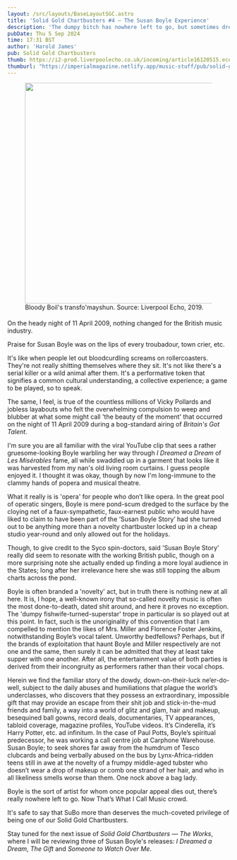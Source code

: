 ```yaml
---
layout: /src/layouts/BaseLayoutSGC.astro
title: 'Solid Gold Chartbusters #4 — The Susan Boyle Experience'
description: 'The dumpy bitch has nowhere left to go, but sometimes dreadfulness en masse can have an adverse effect.'
pubDate: Thu 5 Sep 2024
time: 17:31 BST
author: 'Harold James'
pub: Solid Gold Chartbusters
thumb: https://i2-prod.liverpoolecho.co.uk/incoming/article16120515.ece/ALTERNATES/s1200/0_BeFunky-collage-1.jpg
thumburl: "https://imperialmagazine.netlify.app/music-stuff/pub/solid-gold-chartbusters/"
---
```

<figure>
<img src="https://i2-prod.liverpoolecho.co.uk/incoming/article16120515.ece/ALTERNATES/s1200/0_BeFunky-collage-1.jpg" style="width:500px;height:auto;" class="center">
<figcaption>Bloody Boil's transfo'mayshun. Source: Liverpool Echo, 2019.</figcaption>
</figure>
<p style="padding-top:5px;">On the heady night of 11 April 2009, nothing changed for the British music industry.</p>

Praise for Susan Boyle was on the lips of every troubadour, town crier, etc.

It's like when people let out bloodcurdling screams on rollercoasters. They're not really shitting themselves where they sit. It's not like there's a serial killer or a wild animal after them. It's a performative token that signifies a common cultural understanding, a collective experience; a game to be played, so to speak.

The same, I feel, is true of the countless millions of Vicky Pollards and jobless layabouts who felt the overwhelming compulsion to weep and blubber at what some might call 'the beauty of the moment' that occurred on the night of 11 April 2009 during a bog-standard airing of <i>Britain's Got Talent</i>.

I'm sure you are all familiar with the viral YouTube clip that sees a rather gruesome-looking Boyle warbling her way through <i>I Dreamed a Dream</i> of <i>Les Misérables</i> fame, all while swaddled up in a garment that looks like it was harvested from my nan's old living room curtains. I guess people enjoyed it. I thought it was okay, though by now I'm long-immune to the clammy hands of popera and musical theatre.

What it really is is 'opera' for people who don’t like opera. In the great pool of operatic singers, Boyle is mere pond-scum dredged to the surface by the cloying net of a faux-sympathetic, faux-earnest public who would have liked to claim to have been part of the ‘Susan Boyle Story’ had she turned out to be anything more than a novelty chartbuster locked up in a cheap studio year-round and only allowed out for the holidays.

Though, to give credit to the Syco spin-doctors, said 'Susan Boyle Story' really did seem to resonate with the working British public, though on a more surprising note she actually ended up finding a more loyal audience in the States; long after her irrelevance here she was still topping the album charts across the pond.

Boyle is often branded a 'novelty' act, but in truth there is nothing new at all here. It is, I hope, a well-known irony that so-called novelty music is often the most done-to-death, dated shit around, and here it proves no exception. The 'dumpy fishwife-turned-superstar' trope in particular is so played out at this point. In fact, such is the unoriginality of this convention that I am compelled to mention the likes of Mrs. Miller and Florence Foster Jenkins, notwithstanding Boyle’s vocal talent. Unworthy bedfellows? Perhaps, but if the brands of exploitation that haunt Boyle and Miller respectively are not one and the same, then surely it can be admitted that they at least take supper with one another. After all, the entertainment value of both parties is derived from their incongruity as performers rather than their vocal chops.

Herein we find the familiar story of the dowdy, down-on-their-luck ne’er-do-well, subject to the daily abuses and humiliations that plague the world’s underclasses, who discovers that they possess an extraordinary, impossible gift that may provide an escape from their shit job and stick-in-the-mud friends and family, a way into a world of glitz and glam, hair and makeup, besequined ball gowns, record deals, documentaries, TV appearances, tabloid coverage, magazine profiles, YouTube videos. It’s Cinderella, it’s Harry Potter, etc. ad infinitum. In the case of Paul Potts, Boyle’s spiritual predecessor, he was working a call centre job at Carphone Warehouse. Susan Boyle; to seek shores far away from the humdrum of Tesco clubcards and being verbally abused on the bus by Lynx-Africa-ridden teens still in awe at the novelty of a frumpy middle-aged tubster who doesn’t wear a drop of makeup or comb one strand of her hair, and who in all likeliness smells worse than them. One nock above a bag lady.

Boyle is the sort of artist for whom once popular appeal dies out, there’s really nowhere left to go. Now That’s What I Call Music crowd.

It's safe to say that SuBo more than deserves the much-coveted privilege of being one of our Solid Gold Chartbusters.

Stay tuned for the next issue of <i>Solid Gold Chartbusters — The Works</i>, where I will be reviewing three of Susan Boyle's releases: <i>I Dreamed a Dream</i>, <i>The Gift</i> and <i>Someone to Watch Over Me</i>.